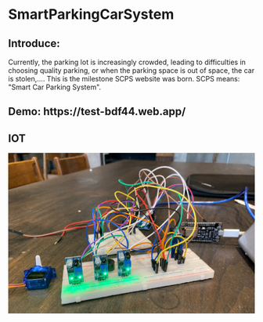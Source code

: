 # SmartParkingCarSystem

<h2>Introduce: </h2>
<p>Currently, the parking lot is increasingly crowded, leading to difficulties in choosing quality parking, or when the parking space is out of space, the car is stolen,…. This is the milestone SCPS website was born. SCPS means: "Smart Car Parking System".</p>

<h2>Demo: https://test-bdf44.web.app/</h2>

<h2>IOT</h2>
<img src="https://github.com/NgTheLuan/SmartCarParking-System/raw/main/src/assets/images/gallery/MyProject.jpg"/>
